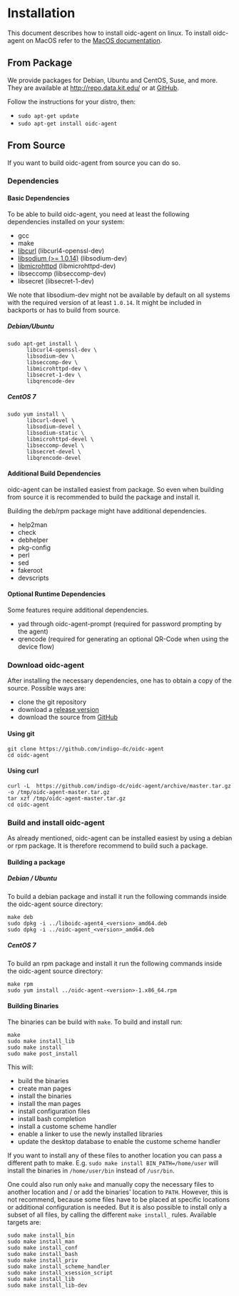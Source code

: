 # Installation

This document describes how to install oidc-agent on linux. To install oidc-agent on MacOS refer to
the [MacOS documentation](macos/installation.md).

## From Package

We provide packages for Debian, Ubuntu and CentOS, Suse, and more. They are available at
http://repo.data.kit.edu/ or at [GitHub](https://github.com/indigo-dc/oidc-agent/releases).

Follow the instructions for your distro, then:

- `sudo apt-get update`
- `sudo apt-get install oidc-agent`

## From Source

If you want to build oidc-agent from source you can do so.

### Dependencies

#### Basic Dependencies

To be able to build oidc-agent, you need at least the following dependencies installed on your system:

- gcc
- make
- [libcurl](https://curl.haxx.se/libcurl/) (libcurl4-openssl-dev)
- [libsodium (>= 1.0.14)](https://download.libsodium.org/doc/) (libsodium-dev)
- [libmicrohttpd](https://www.gnu.org/software/libmicrohttpd/) (libmicrohttpd-dev)
- libseccomp (libseccomp-dev)
- libsecret (libsecret-1-dev)

We note that libsodium-dev might not be available by default on all systems with the required version of at
least `1.0.14`. It might be included in backports or has to build from source.

##### Debian/Ubuntu

```
sudo apt-get install \
      libcurl4-openssl-dev \
      libsodium-dev \
      libseccomp-dev \
      libmicrohttpd-dev \
      libsecret-1-dev \
      libqrencode-dev
```

##### CentOS 7

```
sudo yum install \
      libcurl-devel \
      libsodium-devel \
      libsodium-static \
      libmicrohttpd-devel \
      libseccomp-devel \
      libsecret-devel \
      libqrencode-devel
```

#### Additional Build Dependencies

oidc-agent can be installed easiest from package. So even when building from source it is recommended to build the
package and install it.

Building the deb/rpm package might have additional dependencies.

- help2man
- check
- debhelper
- pkg-config
- perl
- sed
- fakeroot
- devscripts

#### Optional Runtime Dependencies

Some features require additional dependencies.

- yad through oidc-agent-prompt (required for password prompting by the agent)
- qrencode    (required for generating an optional QR-Code when using the device flow)

### Download oidc-agent

After installing the necessary dependencies, one has to obtain a copy of the source. Possible ways are:

- clone the git repository
- download a [release version](https://github.com/indigo-dc/oidc-agent/releases)
- download the source from [GitHub](https://github.com/indigo-dc/oidc-agent)

#### Using git

```
git clone https://github.com/indigo-dc/oidc-agent
cd oidc-agent
```

#### Using curl

```
curl -L  https://github.com/indigo-dc/oidc-agent/archive/master.tar.gz -o /tmp/oidc-agent-master.tar.gz
tar xzf /tmp/oidc-agent-master.tar.gz
cd oidc-agent
```

### Build and install oidc-agent

As already mentioned, oidc-agent can be installed easiest by using a debian or rpm package. It is therefore recommend to
build such a package.

#### Building a package

##### Debian / Ubuntu

To build a debian package and install it run the following commands inside the oidc-agent source directory:

```
make deb
sudo dpkg -i ../liboidc-agent4_<version>_amd64.deb
sudo dpkg -i ../oidc-agent_<version>_amd64.deb
```

##### CentOS 7

To build an rpm package and install it run the following commands inside the oidc-agent source directory:

```
make rpm
sudo yum install ../oidc-agent-<version>-1.x86_64.rpm
```

#### Building Binaries

The binaries can be build with `make`. To build and install run:

```
make
sudo make install_lib
sudo make install
sudo make post_install
```

This will:

- build the binaries
- create man pages
- install the binaries
- install the man pages
- install configuration files
- install bash completion
- install a custome scheme handler
- enable a linker to use the newly installed libraries
- update the desktop database to enable the custome scheme handler

If you want to install any of these files to another location you can pass a different path to make.
E.g. `sudo make install BIN_PATH=/home/user` will install the binaries in
`/home/user/bin` instead of `/usr/bin`.

One could also run only `make` and manually copy the necessary files to another location and / or add the binaries'
location to `PATH`. However, this is not recommend, because some files have to be placed at specific locations or
additional configuration is needed. But it is also possible to install only a subset of all files, by calling the
different `make install_`
rules. Available targets are:

```
sudo make install_bin
sudo make install_man
sudo make install_conf
sudo make install_bash
sudo make install_priv
sudo make install_scheme_handler
sudo make install_xsession_script
sudo make install_lib
sudo make install_lib-dev
```

